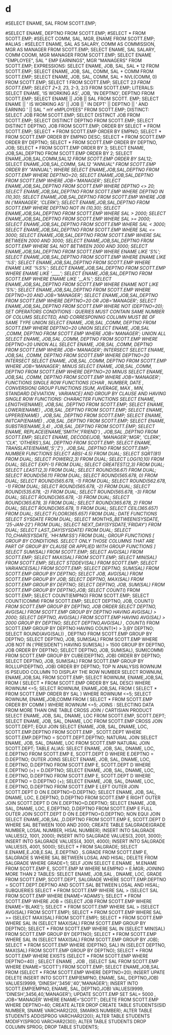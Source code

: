 # d
#SELECT ENAME, SAL FROM SCOTT.EMP;


#SELECT ENAME, DEPTNO FROM SCOTT.EMP;
#SELECT * FROM SCOTT.EMP;
#SELECT COMM, SAL, MGR, ENAME FROM SCOTT.EMP;
#ALIAS :
#SELECT ENAME, SAL AS SALARY, COMM AS COMMISSION, MGR AS MANAGER FROM SCOTT.EMP;
SELECT ENAME, SAL SALARY, COMM COOMI, MGR MANAGER FROM SCOTT.EMP;
SELECT ENAME "EMPLOYEE", SAL " EMP EARNINGS", MGR "MANAGERS" FROM SCOTT.EMP;
EXPRESSIONS:
SELECT ENAME, JOB, SAL, SAL * 12 FROM SCOTT.EMP;
SELECT ENAME, JOB, SAL, COMM, SAL + COMM FROM SCOTT.EMP;
SELECT ENAME, JOB, SAL, COMM, SAL + NVL(COMM, 0) FROM SCOTT.EMP;
SELECT 1 FROM SCOTT.EMP;
SELECT 2*3 FROM SCOTT.EMP;
SELECT 2+3, 2*3, 2-3, 2/3 FROM SCOTT.EMP;
LITERALS:
SELECT ENAME, 'IS WORKING AS', JOB, 'IN DEPTNO', DEPTNO FROM SCOTT.EMP; 
SELECT ENAME || JOB || SAL FROM SCOTT. EMP;
SELECT ENAME || ' IS WORKING AS' || JOB || ' IN DEPT' || DEPTNO || ' AND EARNING ' || SAL " mY 
eMPLOYEES" FROM SCOTT.EMP;
DISTINCT:
SELECT JOB FROM SCOTT.EMP;
SELECT DISTINCT JOB FROM SCOTT.EMP;
SELECT DISTINCT DEPTNO FROM SCOTT.EMP;
SELECT DISTINCT DEPTNO, JOB FROM SCOTT.EMP;
ORDER BY
SELECT * FROM SCOTT.EMP;
SELECT * FROM SCOTT.EMP ORDER BY EMPNO;
SELECT * FROM SCOTT.EMP ORDER BY EMPNO DESC;
SELECT * FROM SCOTT.EMP ORDER BY DEPTNO;
SELECT * FROM SCOTT.EMP ORDER BY DEPTNO, JOB;
SELECT * FROM SCOTT.EMP ORDER BY 3;
SELECT ENAME, JOB,SAL,DEPTNO FROM SCOTT.EMP ORDER BY 2;
SELECT ENAME,JOB,SAL,COMM,SAL*12 FROM SCOTT.EMP ORDER BY SAL*12;
SELECT ENAME,JOB,SAL,COMM, SAL*12 "ANNUAL" FROM SCOTT.EMP ORDER BY "ANNUAL";
WHERE 
SELECT ENAME,JOB,SAL,DEPTNO FROM SCOTT.EMP WHERE DEPTNO=20;
SELECT ENAME,JOB,SAL,DEPTNO FROM SCOTT.EMP WHERE JOB='MANAGER';
SELECT ENAME,JOB,SAL,DEPTNO FROM SCOTT.EMP WHERE DEPTNO <> 20;
SELECT ENAME,JOB,SAL,DEPTNO FROM SCOTT.EMP WHERE DEPTNO IN (10,30);
SELECT ENAME,JOB,SAL,DEPTNO FROM SCOTT.EMP WHERE JOB IN ('MANAGER', 'CLERK');
SELECT ENAME,JOB,SAL,DEPTNO FROM SCOTT.EMP WHERE DEPTNO NOT IN (10,30);
SELECT ENAME,JOB,SAL,DEPTNO FROM SCOTT.EMP WHERE SAL > 2000;
SELECT ENAME,JOB,SAL,DEPTNO FROM SCOTT.EMP WHERE SAL >= 2000;
SELECT ENAME,JOB,SAL,DEPTNO FROM SCOTT.EMP WHERE SAL < 3000;
SELECT ENAME,JOB,SAL,DEPTNO FROM SCOTT.EMP WHERE SAL <= 3000;
SELECT ENAME,JOB,SAL,DEPTNO FROM SCOTT.EMP WHERE SAL BETWEEN 2000 AND 3000;
SELECT ENAME,JOB,SAL,DEPTNO FROM SCOTT.EMP WHERE SAL NOT BETWEEN 2000 AND 3000;
SELECT ENAME,JOB,SAL,DEPTNO FROM SCOTT.EMP WHERE ENAME LIKE 'S%';
SELECT ENAME,JOB,SAL,DEPTNO FROM SCOTT.EMP WHERE ENAME LIKE '%S';
SELECT ENAME,JOB,SAL,DEPTNO FROM SCOTT.EMP WHERE ENAME LIKE '%S%';
SELECT ENAME,JOB,SAL,DEPTNO FROM SCOTT.EMP WHERE ENAME LIKE '____';
SELECT ENAME,JOB,SAL,DEPTNO FROM SCOTT.EMP WHERE ENAME LIKE '__A%';
SELECT ENAME,JOB,SAL,DEPTNO FROM SCOTT.EMP WHERE ENAME NOT LIKE 'S%';
SELECT ENAME,JOB,SAL,DEPTNO FROM SCOTT.EMP WHERE DEPTNO=20 AND JOB='MANAGER';
SELECT ENAME,JOB,SAL,DEPTNO FROM SCOTT.EMP WHERE DEPTNO=20 OR JOB='MANAGER';
SELECT ENAME,JOB,SAL,DEPTNO FROM SCOTT.EMP WHERE NOT (DEPTNO=20);
SET OPERATORS
CONDITIONS : QUERIES MUST CONTAIN SAME NUMBER OF COLUMS SELECTED, AND CORRESPONING 
COLUMN MUST BE OF SAME TYPE
UNION
SELECT ENAME, JOB,SAL ,COMM, DEPTNO FROM SCOTT.EMP WHERE DEPTNO=20
UNION
SELECT ENAME, JOB,SAL ,COMM, DEPTNO FROM SCOTT.EMP WHERE JOB='MANAGER';
UNION ALL
SELECT ENAME, JOB,SAL ,COMM, DEPTNO FROM SCOTT.EMP WHERE DEPTNO=20
UNION ALL
SELECT ENAME, JOB,SAL ,COMM, DEPTNO FROM SCOTT.EMP WHERE JOB='MANAGER';
INTERSECT
SELECT ENAME, JOB,SAL ,COMM, DEPTNO FROM SCOTT.EMP WHERE DEPTNO=20
INTERSECT
SELECT ENAME, JOB,SAL ,COMM, DEPTNO FROM SCOTT.EMP WHERE JOB='MANAGER';
MINUS
SELECT ENAME, JOB,SAL ,COMM, DEPTNO FROM SCOTT.EMP WHERE DEPTNO=20
MINUS
SELECT ENAME, JOB,SAL ,COMM, DEPTNO FROM SCOTT.EMP WHERE JOB='MANAGER';
FUNCTIONS
SINGLE ROW FUNCTIONS [CHAR , NUMBER, DATE , CONVERSION]
GROUP FUNCTIONS [SUM, AVERAGE, MAX , MIN, STANDARD DEVIATION , VARIANCE] AND GROUP BY 
CLAUSE AND HAVING
SINGLE ROW FUNCTIONS:
CHARACTER FUNCTIONS
SELECT ENAME, LENGTH(ENAME), JOB,SAL ,DEPTNO FROM SCOTT.EMP;
SELECT ENAME, LOWER(ENAME) , JOB,SAL ,DEPTNO FROM SCOTT.EMP;
SELECT ENAME, UPPER(ENAME) , JOB,SAL ,DEPTNO FROM SCOTT.EMP;
SELECT ENAME, INITCAP(ENAME) , JOB,SAL ,DEPTNO FROM SCOTT.EMP;
SELECT ENAME, SUBSTR(ENAME,3,4) , JOB,SAL ,DEPTNO FROM SCOTT.EMP;
SELECT ENAME, REPLACE(ENAME,'SMITH','FRIEND') , JOB,SAL ,DEPTNO FROM SCOTT.EMP;
SELECT ENAME, DECODE(JOB, 'MANAGER','MGR', 'CLERK', 'CLK', 'OTHERS'),SAL ,DEPTNO FROM 
SCOTT.EMP;
SELECT ENAME, TRANSLATE(ENAME,'S','Z') , JOB,SAL ,DEPTNO FROM SCOTT.EMP;
NUMBER FUNCTIONS
SELECT ABS(-4.5) FROM DUAL;
SELECT SQRT(81) FROM DUAL;
SELECT POWER(2,3) FROM DUAL;
SELECT LOG(10,10) FROM DUAL;
SELECT EXP(-1) FROM DUAL;
SELECT GREATEST(2,3) FROM DUAL;
SELECT LEAST(2,3) FROM DUAL;
SELECT ROUND(56.67) FROM DUAL;
SELECT ROUND(56.11) FROM DUAL;
SELECT ROUND(565.678, 0) FROM DUAL;
SELECT ROUND(565.678, -1) FROM DUAL;
SELECT ROUND(562.678, -1) FROM DUAL;
SELECT ROUND(565.678, -2) FROM DUAL;
SELECT ROUND(535.678, -2) FROM DUAL;
SELECT ROUND(565.678, -3) FROM DUAL;
SELECT ROUND(365.678, -3) FROM DUAL;
SELECT ROUND(365.678, 3) FROM DUAL;
SELECT ROUND(365.678, 2) FROM DUAL;
SELECT ROUND(365.678, 1) FROM DUAL;
SELECT CEIL(365.657) FROM DUAL;
SELECT FLOOR(365.657) FROM DUAL;
DATE FUNCTIONS
SELECT SYSDATE FROM DUAL;
SELECT MONTHS_BETWEEN(SYSDATE, '25-JAN-22') FROM DUAL;
SELECT NEXT_DAY(SYSDATE,'FRIDAY') FROM DUAL;
SELECT LAST_DAY(SYSDATE) FROM DUAL;
SELECT TO_CHAR(SYSDATE, 'HH:MM:SS') FROM DUAL;
GROUP FUNCTIONS [ GROUP BY CONDITIONS. SELECT ONLY THOSE COLUMNS THAT ARE PART OF 
GROUP BY CLAUSE OR APPLIED WITH GROUP FUNCTIONS ]
SELECT SUM(SAL) FROM SCOTT.EMP;
SELECT AVG(SAL) FROM SCOTT.EMP;
SELECT MAX(SAL) FROM SCOTT.EMP;
SELECT MIN(SAL) FROM SCOTT.EMP;
SELECT STDDEV(SAL) FROM SCOTT.EMP;
SELECT VARIANCE(SAL) FROM SCOTT.EMP;
SELECT DEPTNO, SUM(SAL) FROM SCOTT.EMP GROUP BY DEPTNO;
SELECT JOB, AVG(SAL) FROM SCOTT.EMP GROUP BY JOB;
SELECT DEPTNO, MAX(SAL) FROM SCOTT.EMP GROUP BY DEPTNO;
SELECT DEPTNO, JOB, SUM(SAL) FROM SCOTT.EMP GROUP BY DEPTNO,JOB;
SELECT COUNT(*) FROM SCOTT.EMP;
SELECT COUNT(EMPNO) FROM SCOTT.EMP;
SELECT COUNT(COMM) FROM SCOTT.EMP;
SELECT DEPTNO, JOB, COUNT(*) FROM SCOTT.EMP GROUP BY DEPTNO, JOB ORDER 
SELECT DEPTNO, AVG(SAL) FROM SCOTT.EMP GROUP BY DEPTNO HAVING AVG(SAL) > 2000;
SELECT DEPTNO, AVG(SAL) FROM SCOTT.EMP HAVING AVG(SAL) > 2000 GROUP BY DEPTNO;
SELECT DEPTNO,AVG(SAL) , COUNT(*) FROM SCOTT.EMP GROUP BY DEPTNO HAVING COUNT(*) > 
3;BY DEPTNO;
SELECT ROUND(AVG(SAL)) , DEPTNO FROM SCOTT.EMP GROUP BY DEPTNO;
SELECT DEPTNO, JOB, SUM(SAL) FROM SCOTT.EMP WHERE JOB NOT IN ('PRESIDENT') HAVING 
SUM(SAL) > 1500 GROUP BY DEPTNO, JOB ORDER BY DEPTNO;
SELECT DEPTNO, JOB, SUM(SAL), SUM(COMM) FROM SCOTT.EMP GROUP BY CUBE(DEPTNO, JOB) 
ORDER BY DEPTNO;
SELECT DEPTNO, JOB, SUM(SAL) FROM SCOTT.EMP GROUP BY ROLLUP(DEPTNO, JOB) ORDER BY 
DEPTNO;
TOP N ANALYSIS
ROWNUM IS PSEUDO COLUMN TO DISPLAY THE ROW NUMBER
SELECT ROWNUM, ENAME,JOB,SAL FROM SCOTT.EMP;
SELECT ROWNUM, ENAME,JOB,SAL FROM ( SELECT * FROM SCOTT.EMP ORDER BY SAL DESC) WHERE 
ROWNUM <=5;
SELECT ROWNUM, ENAME,JOB,SAL FROM ( SELECT * FROM SCOTT.EMP ORDER BY SAL ) WHERE 
ROWNUM <=5;
SELECT ROWNUM, ENAME,JOB,COMM FROM ( SELECT * FROM SCOTT.EMP ORDER BY COMM ) 
WHERE ROWNUM <=5;
JOINS : SELECTING DATA FROM MORE THAN ONE TABLE
CROSS JOIN / CARTISIAN PRODUCT
SELECT ENAME, JOB, SAL, DNAME, LOC FROM SCOTT.EMP, SCOTT.DEPT;
SELECT ENAME, JOB, SAL, DNAME, LOC FROM SCOTT.EMP CROSS JOIN SCOTT.DEPT;
EQUI JOIN
SELECT ENAME, JOB, SAL, DNAME, LOC, SCOTT.EMP.DEPTNO FROM SCOTT.EMP , SCOTT.DEPT WHERE 
SCOTT.EMP.DEPTNO = SCOTT.DEPT.DEPTNO;
NATURAL JOIN
SELECT ENAME, JOB, SAL, DNAME, LOC FROM SCOTT.EMP NATURAL JOIN SCOTT.DEPT;
TABLE ALIAS:
SELECT ENAME, JOB, SAL, DNAME, LOC, E.DEPTNO FROM SCOTT.EMP E, SCOTT.DEPT D WHERE 
E.DEPTNO = D.DEPTNO;
OUTER JOINS
SELECT ENAME, JOB, SAL, DNAME, LOC, E.DEPTNO, D.DEPTNO FROM SCOTT.EMP E, SCOTT.DEPT D 
WHERE E.DEPTNO (+) = D.DEPTNO;
SELECT ENAME, JOB, SAL, DNAME, LOC, E.DEPTNO, D.DEPTNO FROM SCOTT.EMP E, SCOTT.DEPT D 
WHERE E.DEPTNO = D.DEPTNO (+);
SELECT ENAME, JOB, SAL, DNAME, LOC, E.DEPTNO, D.DEPTNO FROM SCOTT.EMP E LEFT OUTER JOIN 
SCOTT.DEPT D ON E.DEPTNO=D.DEPTNO;
SELECT ENAME, JOB, SAL, DNAME, LOC, E.DEPTNO, D.DEPTNO FROM SCOTT.EMP E RIGHT OUTER JOIN 
SCOTT.DEPT D ON E.DEPTNO=D.DEPTNO;
SELECT ENAME, JOB, SAL, DNAME, LOC, E.DEPTNO, D.DEPTNO FROM SCOTT.EMP E FULL OUTER JOIN 
SCOTT.DEPT D ON E.DEPTNO=D.DEPTNO;
NON EQUI JOIN
SELECT ENAME,JOB,SAL ,D.DEPTNO FROM SCOTT.EMP E, SCOTT.DEPT D WHERE SAL BETWEEN 1000 
AND 2000;
CREATE TABLE SALGRADE(GRADE NUMBER, LOSAL NUMBER, HISAL NUMBER);
INSERT INTO SALGRADE VALUES(2, 1001, 2000);
INSERT INTO SALGRADE VALUES(3, 2001, 3000);
INSERT INTO SALGRADE VALUES(4, 3001, 4000);
INSERT INTO SALGRADE VALUES(5, 4001, 5000);
SELECT * FROM SALGRADE;
SELECT E.ENAME,E.JOB,E.SAL ,E.DEPTNO , S.GRADE FROM SCOTT.EMP E, SALGRADE S WHERE SAL 
BETWEEN LOSAL AND HISAL;
DELETE FROM SALGRADE WHERE GRADE=1;
SELF JOIN
SELECT E.ENAME , M.ENAME FROM SCOTT.EMP E, SCOTT.EMP M WHERE M.EMPNO = E.MGR;
JOINING MORE THAN 2 TABLES:
SELECT ENAME, JOB,SAL , DNAME, LOC, GRADE FROM SCOTT.EMP, SCOTT.DEPT, SALGRADE WHERE 
SCOTT.EMP.DEPTNO = SCOTT.DEPT.DEPTNO AND SCOTT.SAL BETWEEN LOSAL AND HISAL;
SUBQUERIES
SELECT * FROM SCOTT.EMP WHERE SAL > (SELECT SAL FROM SCOTT.EMP WHERE ENAME='ADAMS');
SELECT * FROM SCOTT.EMP WHERE JOB = (SELECT JOB FROM SCOTT.EMP WHERE ENAME='BLAKE');
SELECT * FROM SCOTT.EMP WHERE SAL > (SELECT AVG(SAL) FROM SCOTT.EMP);
SELECT * FROM SCOTT.EMP WHERE SAL >= (SELECT MAX(SAL) FROM SCOTT.EMP);
SELECT * FROM SCOTT.EMP WHERE SAL IN (SELECT MAX(SAL) FROM SCOTT.EMP GROUP BY DEPTNO);
SELECT * FROM SCOTT.EMP WHERE SAL IN (SELECT MIN(SAL) FROM SCOTT.EMP GROUP BY DEPTNO);
SELECT * FROM SCOTT.EMP WHERE SAL IN (SELECT MAX(SAL) FROM SCOTT.EMP GROUP BY JOB);
SELECT * FROM SCOTT.EMP WHERE (DEPTNO, SAL) IN (SELECT DEPTNO, MAX(SAL) FROM SCOTT.EMP 
GROUP BY DEPTNO);
SELECT * FROM SCOTT.EMP WHERE EXISTS (SELECT * FROM SCOTT.EMP WHERE DEPTNO=40) ;
SELECT ENAME , JOB , (SELECT SAL FROM SCOTT.EMP WHERE ENAME='SCOTT') FROM SCOTT.EMP;
SELECT ENAME,JOB,SAL FROM (SELECT * FROM SCOTT.EMP WHERE DEPTNO=20);
INSERT UPATE DELETE
INSERT INTO SCOTT.EMP(EMPNO, ENAME, SAL, DEPTNO,JOB) VALUES(9999, 
'DINESH','3456','40','MANAGER');
INSERT INTO SCOTT.EMP(EMPNO, ENAME, SAL, DEPTNO,JOB) VALUES(9999, 
'DINESH',3456,40,'MANAGER');
UPDATE SCOTT.EMP SET SAL= 5000 , JOB='MANAGER' WHERE ENAME='SCOTT';
DELETE FROM SCOTT.EMP WHERE DEPTNO=40;
CREATE ALTER DROP
CREATE TABLE STUDENTS(SID NUMBER, SNAME VARCHAR2(20), SMARKS NUMBER);
ALTER TABLE STUDENTS ADD(SPROG VARCHAR2(20));
ALTER TABLE STUDENTS MODIFY(SPROG VARCHAR2(30));
ALTER TABLE STUDENTS DROP COLUMN SPROG;
DROP TABLE STUDENTS;
